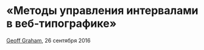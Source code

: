 # «Методы управления интервалами в веб-типографике»

[Geoff Graham](https://css-tricks.com/methods-controlling-spacing-web-typography/), 26 сентября 2016